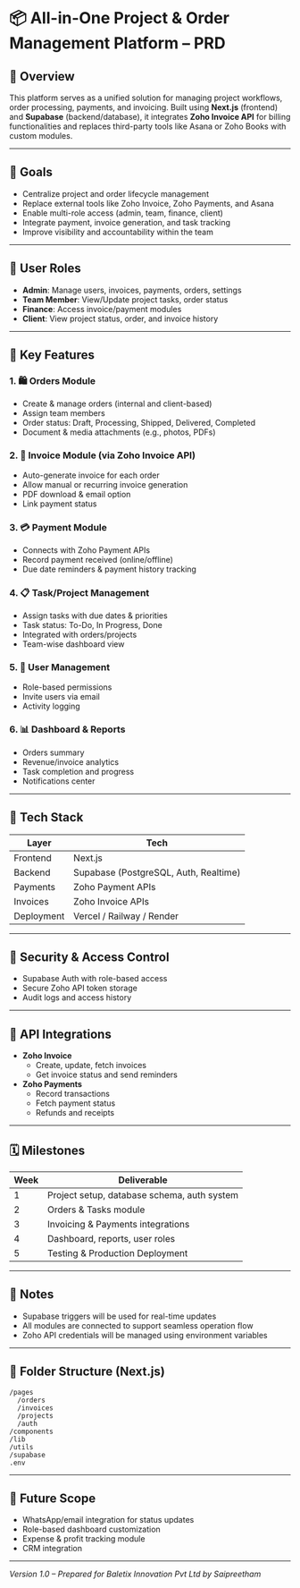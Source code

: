 # 📦 All-in-One Project & Order Management Platform – PRD

## 🔧 Overview

This platform serves as a unified solution for managing project workflows, order processing, payments, and invoicing. Built using **Next.js** (frontend) and **Supabase** (backend/database), it integrates **Zoho Invoice API** for billing functionalities and replaces third-party tools like Asana or Zoho Books with custom modules.

---

## 🎯 Goals

- Centralize project and order lifecycle management
- Replace external tools like Zoho Invoice, Zoho Payments, and Asana
- Enable multi-role access (admin, team, finance, client)
- Integrate payment, invoice generation, and task tracking
- Improve visibility and accountability within the team

---

## 👥 User Roles

- **Admin**: Manage users, invoices, payments, orders, settings
- **Team Member**: View/Update project tasks, order status
- **Finance**: Access invoice/payment modules
- **Client**: View project status, order, and invoice history

---

## 🧩 Key Features

### 1. 🛍️ Orders Module
- Create & manage orders (internal and client-based)
- Assign team members
- Order status: Draft, Processing, Shipped, Delivered, Completed
- Document & media attachments (e.g., photos, PDFs)

### 2. 🧾 Invoice Module (via Zoho Invoice API)
- Auto-generate invoice for each order
- Allow manual or recurring invoice generation
- PDF download & email option
- Link payment status

### 3. 💳 Payment Module
- Connects with Zoho Payment APIs
- Record payment received (online/offline)
- Due date reminders & payment history tracking

### 4. 📋 Task/Project Management
- Assign tasks with due dates & priorities
- Task status: To-Do, In Progress, Done
- Integrated with orders/projects
- Team-wise dashboard view

### 5. 👤 User Management
- Role-based permissions
- Invite users via email
- Activity logging

### 6. 📊 Dashboard & Reports
- Orders summary
- Revenue/invoice analytics
- Task completion and progress
- Notifications center

---

## 🧱 Tech Stack

| Layer      | Tech                     |
|------------|--------------------------|
| Frontend   | Next.js                  |
| Backend    | Supabase (PostgreSQL, Auth, Realtime) |
| Payments   | Zoho Payment APIs        |
| Invoices   | Zoho Invoice APIs        |
| Deployment | Vercel / Railway / Render |

---

## 🔐 Security & Access Control

- Supabase Auth with role-based access
- Secure Zoho API token storage
- Audit logs and access history

---

## 🔄 API Integrations

- **Zoho Invoice**
  - Create, update, fetch invoices
  - Get invoice status and send reminders
- **Zoho Payments**
  - Record transactions
  - Fetch payment status
  - Refunds and receipts

---

## 🗓️ Milestones

| Week | Deliverable                                  |
|------|----------------------------------------------|
| 1    | Project setup, database schema, auth system  |
| 2    | Orders & Tasks module                        |
| 3    | Invoicing & Payments integrations            |
| 4    | Dashboard, reports, user roles               |
| 5    | Testing & Production Deployment              |

---

## 📌 Notes

- Supabase triggers will be used for real-time updates
- All modules are connected to support seamless operation flow
- Zoho API credentials will be managed using environment variables

---

## 📁 Folder Structure (Next.js)

```
/pages
  /orders
  /invoices
  /projects
  /auth
/components
/lib
/utils
/supabase
.env
```

---

## 🧪 Future Scope

- WhatsApp/email integration for status updates
- Role-based dashboard customization
- Expense & profit tracking module
- CRM integration

---

*Version 1.0 – Prepared for Baletix Innovation Pvt Ltd by Saipreetham*